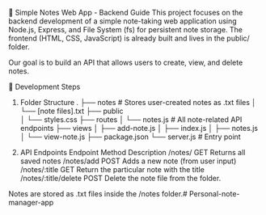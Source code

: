 📝 Simple Notes Web App - Backend Guide
This project focuses on the backend development of a simple note-taking web application using Node.js, Express, 
and File System (fs) for persistent note storage. The frontend (HTML, CSS, JavaScript) is already built and 
lives in the public/ folder.

Our goal is to build an API that allows users to create, view, and delete notes.

🔧 Development Steps

1. Folder Structure
.
├── notes                          # Stores user-created notes as .txt files
│   └── [note files].txt
├── public                         
│   └── styles.css
├── routes
│   └── notes.js                   # All note-related API endpoints
├── views
│   ├── add-note.js
│   ├── index.js
│   ├── notes.js
│   └── view-note.js
├── package.json
└── server.js                      # Entry point


2. API Endpoints
Endpoint	         Method	     Description
/notes/	             GET	     Returns all saved notes
/notes/add	         POST	     Adds a new note (from user input)
/notes/:title        GET         Return the particular note with the title
/notes/:title/delete POST        Delete the note file from the folder.

Notes are stored as .txt files inside the /notes folder.# Personal-note-manager-app
